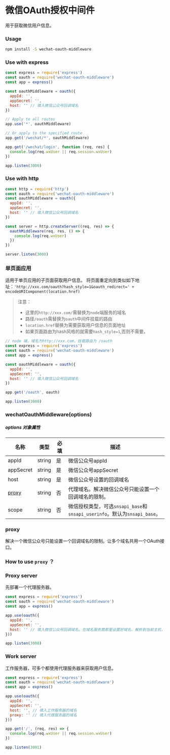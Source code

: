 # 微信OAuth授权中间件

用于获取微信用户信息。

### Usage
```bash
npm install -S wechat-oauth-middleware
```

### Use with express

```javascript
const express = require('express')
const oauth = require('wechat-oauth-middleware')
const app = express()

const oauthMiddleware = oauth({
  appId: '',
  appSecret: '',
  host: '' // 填入微信公众号回调域名
})

// Apply to all routes
app.use('*', oauthMiddleware)

// Or apply to the specified route
app.get('/wechat/*', oauthMiddleware)

app.get('/wechat/login', function (req, res) {
  console.log(req.wxUser || req.session.wxUser)
})

app.listen(3000)
```

### Use with http

```javascript
const http = require('http')
const oauth = require('wechat-oauth-middleware')
const oauthMiddleware = oauth({
  appId: '',
  appSecret: '',
  host: '' // 填入微信公众号回调域名
})

const server = http.createServer((req, res) => {
  oauthMiddleware(req, res, () => {
    console.log(req.wxUser)
  })
})

server.listen(3000)
```

### 单页面应用

适用于单页应用的子页面获取用户信息。
将页面重定向到类似如下地址：`'http://xxx.com/oauth?hash_style=1&oauth_redirect=' + encodeURIComponent(location.href)`
> 注意：
> - 这里的`http://xxx.com/`需替换为`node`端服务的域名
> - 路径`/oauth`需替换为`oauth`中间件挂载的路由
> - `location.href`替换为需要获取用户信息的页面地址
> - 如果页面路由为hash风格的就需要`hash_style=1`,否则不需要。

```javascript
// node 端，域名为http://xxx.com，挂载路由为 /oauth
const express = require('express')
const oauth = require('wechat-oauth-middleware')
const app = express()

const oauthMiddleware = oauth({
  appId: '',
  appSecret: '',
  host: '' // 填入微信公众号回调域名
})

app.get('/oauth', oauth)

app.listen(3000)
```

### wechatOauthMiddleware(options)

##### options 对象属性
| 名称 | 类型 | 必填 | 描述 |
| --- | --- | --- | --- |
| appId | string | 是 | 微信公众号appId |
| appSecret | string | 是 | 微信公众号appSecret |
| host | string | 是 | 微信公众号设置的回调域名 |
| [proxy](#proxy) | string | 否 | 代理域名。解决微信公众号只能设置一个回调域名的限制。
| scope | string | 否 | 微信授权类型，可选`snsapi_base`和`snsapi_userinfo`。默认为`snsapi_base`。 |

### proxy

解决一个微信公众号只能设置一个回调域名的限制。让多个域名共用一个OAuth接口。

### How to use `proxy` ？

### Proxy server

先部署一个代理服务器。

```javascript
const express = require('express')
const oauth = require('wechat-oauth-middleware')
const app = express()

app.use(oauth({
  appId: '',
  appSecret: '',
  host: '' // 填入微信公众号回调域名。在域名服务商那里设置好域名，解析到当前主机，用反向代理代理到当前服务启动的端口。
}))

app.listen(3000)
```

### Work server

工作服务器，可多个都使用代理服务器来获取用户信息。

```javascript
const express = require('express')
const oauth = require('wechat-oauth-middleware')
const app = express()

app.use(oauth({
  appId: '',
  appSecret: '',
  host: '', // 填入工作服务器的域名
  proxy: '' // 填入代理服务器的域名
}))

app.get('/', (req, res) => {
  console.log(req.wxUser || req.session.wxUser)
})

app.listen(3001)
```
